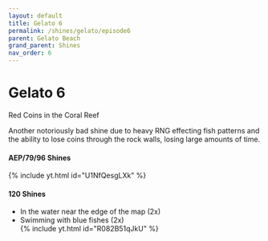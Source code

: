 ```yaml
---
layout: default
title: Gelato 6
permalink: /shines/gelato/episode6
parent: Gelato Beach
grand_parent: Shines
nav_order: 6
---
```

# Gelato 6

Red Coins in the Coral Reef  

Another notoriously bad shine due to heavy RNG effecting fish patterns and the ability to lose coins through the rock walls, losing large amounts of time.  

#### AEP/79/96 Shines  
{% include yt.html id="U1NfQesgLXk" %}  

#### 120 Shines  
- In the water near the edge of the map (2x)  
- Swimming with blue fishes (2x)  
{% include yt.html id="R082B51qJkU" %}  
